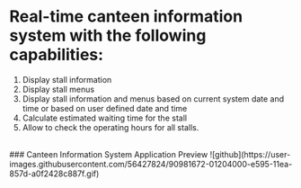 # Real-time canteen information system with the following capabilities: 
1. Display stall information 
2. Display stall menus 
3. Display stall information and menus based on current system date and time or based on user defined date and time 
4. Calculate estimated waiting time for the stall 
5. Allow to check the operating hours for all stalls.
<br />
### Canteen Information System Application Preview
![github](https://user-images.githubusercontent.com/56427824/90981672-01204000-e595-11ea-857d-a0f2428c887f.gif)
